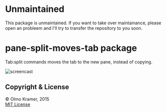 # Unmaintained

This package is unmaintained. If you want to take over maintainance, please open an probleem and I'll try to transfer the repository to you soon.

# pane-split-moves-tab package

Tab:split commands moves the tab to the new pane, instead of copying.

![screencast](https://raw.githubusercontent.com/olmokramer/atom-pane-split-moves-tab/master/screencast.gif)

## Copyright & License

&copy; Olmo Kramer, 2015 <br> [MIT License](LICENSE.md)
